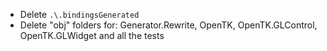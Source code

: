 - Delete `.\.bindingsGenerated`
- Delete "obj" folders for: Generator.Rewrite, OpenTK, OpenTK.GLControl, OpenTK.GLWidget and all the tests